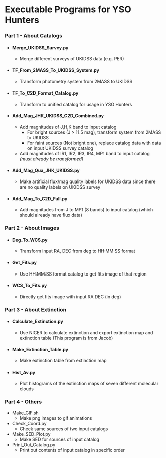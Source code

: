 # Executable Programs for YSO Hunters

### Part 1 - About Catalogs
- #### Merge_UKIDSS_Survey.py
  - Merge different surveys of UKIDSS data (e.g. PER)
- #### TF_From_2MASS_To_UKIDSS_System.py
  -  Transform photometry system from 2MASS to UKIDSS
- #### TF_To_C2D_Format_Catalog.py
  - Transform to unified catalog for usage in YSO Hunters
- #### Add_Mag_JHK_UKIDSS_C2D_Combined.py
  - Add magnitudes of J,H,K band to input catalog
    - For bright sources (J > 11.5 mag), transform system from 2MASS to UKIDSS
    - For faint sources (Not bright one), replace catalog data with data on input UKIDSS survey catalog 
  - Add magnitudes of IR1, IR2, IR3, IR4, MP1 band to input catalog *(must already be transformed)*
- #### Add_Mag_Qua_JHK_UKIDSS.py
  - Make artificial flux/mag quality labels for UKIDSS data since there are no quality labels on UKIDSS survey
- #### Add_Mag_To_C2D_Full.py
  - Add magnitudes from J to MP1 (8 bands) to input catalog (which should already have flux data)

### Part 2 - About Images
- #### Deg_To_WCS.py
  - Transform input RA, DEC from deg to HH:MM:SS format 
- #### Get_Fits.py
  - Use HH:MM:SS format catalog to get fits image of that region
- #### WCS_To_Fits.py
  - Directly get fits image with input RA DEC (in deg)

### Part 3 - About Extinction
- #### Calculate_Extinction.py
  - Use NICER to calculate extinction and export extinction map and extinction table (This program is from Jacob)
- #### Make_Extinction_Table.py
  - Make extinction table from extinction map
- #### Hist_Av.py
  - Plot histograms of the extinction maps of seven different molecular clouds

### Part 4 - Others
- Make_GIF.sh
  - Make png images to gif animations
- Check_Coord.py
  - Check same sources of two input catalogs
- Make_SED_Plot.py
  - Make SED for sources of input catalog
- Print_Out_Catalog.py
  - Print out contents of input catalog in specific order
  
